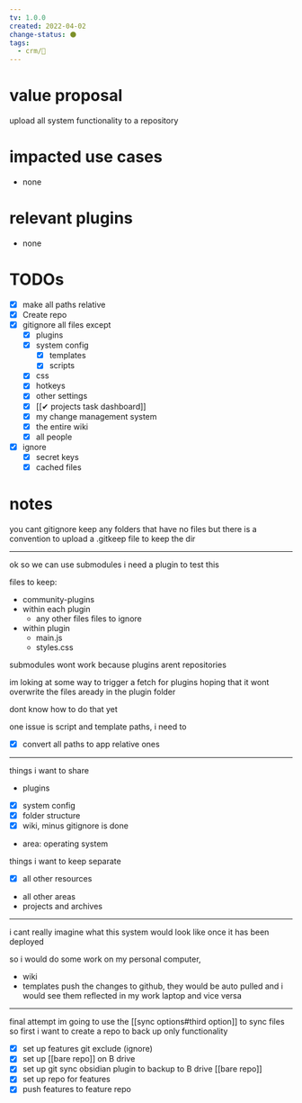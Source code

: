 ```yaml
---
tv: 1.0.0
created: 2022-04-02
change-status: ⚫
tags:
  - crm/🌱
---
```


# value proposal
upload all system functionality to a repository

# impacted use cases
- none

# relevant plugins
- none

# TODOs
- [x] make all paths relative
- [x] Create repo
- [x] gitignore all files except
	- [x] plugins
	- [x] system config
		- [x] templates
		- [x] scripts
	- [x] css
	- [x] hotkeys
	- [x] other settings
	- [x] [[✔ projects task dashboard]]
	- [x] my change management system
	- [x] the entire wiki
	- [x] all people
- [x] ignore
	- [x] secret keys
	- [x] cached files

# notes
you cant gitignore keep any folders that have no files
but there is a convention to upload a .gitkeep file to keep the dir


---
ok so we can use submodules
i need a plugin to test this

files to keep:
- community-plugins
- within each plugin
	- any other files
files to ignore
- within plugin
	- main.js
	- styles.css

submodules wont work because plugins arent repositories

im loking at some way to trigger a fetch for plugins
hoping that it wont overwrite the files aready in the plugin folder

dont know how to do that yet

one issue is script and template paths, i need to
- [x] convert all paths to app relative ones


----
things i want to share
- plugins
- [x] system config
- [x] folder structure
- [x] wiki, minus gitignore is done
- area: operating system

things i want to keep separate
- [x] all other resources
- all other areas
- projects and archives



---
i cant really imagine what this system would look like once it has been deployed

so i would do some work on my personal computer,
- wiki
- templates
push the changes to github, they would be auto pulled
and i would see them reflected in my work laptop
and vice versa

----
final attempt
im going to use the [[sync options#third option]] to sync files
so first i want to create a repo to back up only functionality

- [x] set up features git exclude (ignore)
- [x] set up [[bare repo]] on B drive
- [x] set up git sync obsidian plugin to backup to B drive [[bare repo]]
- [x] set up repo for features
- [x] push features to feature repo
